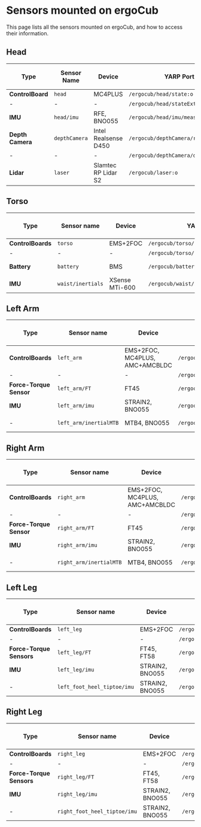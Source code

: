 # Sensors mounted on ergoCub

This page lists all the sensors mounted on ergoCub, and how to access their information.

## Head

|Type |Sensor Name| Device | YARP Port | Data pattern | Publish rate (Hz) |
| --- | --- | --- | --- | --- | --- |
|**ControlBoard** | `head` | MC4PLUS | `/ergocub/head/state:o` | (joint_encoders) | 100 |
| - | - | - | `/ergocub/head/stateExt:o` | Defined in [stateExt.thrift](https://github.com/robotology/yarp/blob/master/src/libYARP_dev/src/idl/stateExt.thrift) | 100 |
|**IMU** | `head/imu` | RFE, BNO055 | `/ergocub/head/imu/measures:o` | Defined in  [multipleAnalogSensorsSerializations.thrift](https://github.com/robotology/yarp/blob/master/src/devices/messages/multipleAnalogSensorsMsgs/multipleAnalogSensorsSerializations.thrift) | 100 |
|**Depth Camera** | `depthCamera` | Intel Realsense D450 | `/ergocub/depthCamera/rgbImage:o` | ( (R channel)  (G channel)  (B channel) ) | 30 |
| - | - | - | `/ergocub/depthCamera/depthImage:o` | (depth_pixels_list) | 30 |
|**Lidar** | `laser` | Slamtec RP Lidar S2 | `/ergocub/laser:o` | Defined in [LaserScan2D.thrift](https://github.com/robotology/yarp/blob/master/src/libYARP_dev/src/idl/LaserScan2D.thrift#L15-L34) | 100 |

## Torso

|Type |Sensor name| Device | YARP Port |Data pattern | Publish Rate (Hz) |
| --- | --- | --- | --- | --- | --- |
|**ControlBoards** | `torso` | EMS+2FOC | `/ergocub/torso/state:o` | (joint_encoders) | 100|
| - | - | - | `/ergocub/torso/stateExt:o` | Defined in [stateExt.thrift](https://github.com/robotology/yarp/blob/master/src/libYARP_dev/src/idl/stateExt.thrift) | 100|
| **Battery** | `battery` | BMS | `/ergocub/battery` | (voltage current charge temperature status) | 1 |
| **IMU** | `waist/inertials` | XSense MTi-600 | `/ergocub/waist/inertials/measures:o` | Defined in  [multipleAnalogSensorsSerializations.thrift](https://github.com/robotology/yarp/blob/master/src/devices/messages/multipleAnalogSensorsMsgs/multipleAnalogSensorsSerializations.thrift) | 100 |

## Left Arm

|Type |Sensor name| Device | YARP Port |Data pattern | Publish Rate (Hz) |
| --- | --- | --- | --- | --- | --- |
|**ControlBoards** | `left_arm` | EMS+2FOC, MC4PLUS, AMC+AMCBLDC | `/ergocub/left_arm/state:o` | (joint_encoders) | 100|
| - | - | - | `/ergocub/left_arm/stateExt:o` | Defined in [stateExt.thrift](https://github.com/robotology/yarp/blob/master/src/libYARP_dev/src/idl/stateExt.thrift) | 100|
|**Force-Torque Sensor** | `left_arm/FT` | FT45 | `/ergocub/left_arm/FT/measures:o` | Defined in  [multipleAnalogSensorsSerializations.thrift](https://github.com/robotology/yarp/blob/master/src/devices/messages/multipleAnalogSensorsMsgs/multipleAnalogSensorsSerializations.thrift) |100|
|**IMU** | `left_arm/imu` | STRAIN2, BNO055 | `/ergocub/left_arm/imu/measures:o` | Defined in  [multipleAnalogSensorsSerializations.thrift](https://github.com/robotology/yarp/blob/master/src/devices/messages/multipleAnalogSensorsMsgs/multipleAnalogSensorsSerializations.thrift) | 100 |
| - | `left_arm/inertialMTB` | MTB4, BNO055 | `/ergocub/left_arm/inertialMTB/measures:o` | Defined in  [multipleAnalogSensorsSerializations.thrift](https://github.com/robotology/yarp/blob/master/src/devices/messages/multipleAnalogSensorsMsgs/multipleAnalogSensorsSerializations.thrift) | 100 |

## Right Arm

|Type |Sensor name| Device | YARP Port |Data pattern | Publish Rate (Hz) |
| --- | --- | --- | --- | --- | --- |
|**ControlBoards** | `right_arm` | EMS+2FOC, MC4PLUS, AMC+AMCBLDC | `/ergocub/right_arm/state:o` | (joint_encoders) | 100|
| - | - | - | `/ergocub/right_arm/stateExt:o` | Defined in [stateExt.thrift](https://github.com/robotology/yarp/blob/master/src/libYARP_dev/src/idl/stateExt.thrift) | 100|
|**Force-Torque Sensor** | `right_arm/FT` | FT45 | `/ergocub/right_arm/FT/measures:o` | Defined in  [multipleAnalogSensorsSerializations.thrift](https://github.com/robotology/yarp/blob/master/src/devices/messages/multipleAnalogSensorsMsgs/multipleAnalogSensorsSerializations.thrift) |100|
|**IMU** | `right_arm/imu` | STRAIN2, BNO055 | `/ergocub/right_arm/imu/measures:o` | Defined in  [multipleAnalogSensorsSerializations.thrift](https://github.com/robotology/yarp/blob/master/src/devices/messages/multipleAnalogSensorsMsgs/multipleAnalogSensorsSerializations.thrift) | 100 |
| - | `right_arm/inertialMTB` | MTB4, BNO055 | `/ergocub/right_arm/inertialMTB/measures:o` | Defined in  [multipleAnalogSensorsSerializations.thrift](https://github.com/robotology/yarp/blob/master/src/devices/messages/multipleAnalogSensorsMsgs/multipleAnalogSensorsSerializations.thrift) | 100 |

## Left Leg

|Type |Sensor name| Device | YARP Port |Data pattern | Publish Rate (Hz) |
| --- | --- | --- | --- | --- | --- |
|**ControlBoards** | `left_leg` | EMS+2FOC | `/ergocub/left_leg/state:o` | (joint_encoders) | 100|
| - | - | - | `/ergocub/left_leg/stateExt:o` | Defined in [stateExt.thrift](https://github.com/robotology/yarp/blob/master/src/libYARP_dev/src/idl/stateExt.thrift) | 100|
|**Force-Torque Sensors** | `left_leg/FT` | FT45, FT58 | `/ergocub/left_leg/FT/measures:o` | Defined in  [multipleAnalogSensorsSerializations.thrift](https://github.com/robotology/yarp/blob/master/src/devices/messages/multipleAnalogSensorsMsgs/multipleAnalogSensorsSerializations.thrift) |100|
|**IMU** | `left_leg/imu` | STRAIN2, BNO055 | `/ergocub/left_leg/imu/measures:o` | Defined in  [multipleAnalogSensorsSerializations.thrift](https://github.com/robotology/yarp/blob/master/src/devices/messages/multipleAnalogSensorsMsgs/multipleAnalogSensorsSerializations.thrift) | 100 |
| -  | `left_foot_heel_tiptoe/imu` | STRAIN2, BNO055 | `/ergocub/left_foot_heel_tiptoe/imu/measures:o` | Defined in  [multipleAnalogSensorsSerializations.thrift](https://github.com/robotology/yarp/blob/master/src/devices/messages/multipleAnalogSensorsMsgs/multipleAnalogSensorsSerializations.thrift) | 100 |

## Right Leg

|Type |Sensor name| Device | YARP Port |Data pattern | Publish Rate (Hz) |
| --- | --- | --- | --- | --- | --- |
|**ControlBoards** | `right_leg` | EMS+2FOC | `/ergocub/right_leg/state:o` | (joint_encoders) | 100|
| - | - | - | `/ergocub/right_leg/stateExt:o` | Defined in [stateExt.thrift](https://github.com/robotology/yarp/blob/master/src/libYARP_dev/src/idl/stateExt.thrift) | 100|
|**Force-Torque Sensors** | `right_leg/FT` | FT45, FT58 | `/ergocub/right_leg/FT/measures:o` | Defined in  [multipleAnalogSensorsSerializations.thrift](https://github.com/robotology/yarp/blob/master/src/devices/messages/multipleAnalogSensorsMsgs/multipleAnalogSensorsSerializations.thrift) |100|
|**IMU** | `right_leg/imu` | STRAIN2, BNO055 | `/ergocub/right_leg/imu/measures:o` | Defined in  [multipleAnalogSensorsSerializations.thrift](https://github.com/robotology/yarp/blob/master/src/devices/messages/multipleAnalogSensorsMsgs/multipleAnalogSensorsSerializations.thrift) | 100 |
| -  | `right_foot_heel_tiptoe/imu` | STRAIN2, BNO055 | `/ergocub/right_foot_heel_tiptoe/imu/measures:o` | Defined in  [multipleAnalogSensorsSerializations.thrift](https://github.com/robotology/yarp/blob/master/src/devices/messages/multipleAnalogSensorsMsgs/multipleAnalogSensorsSerializations.thrift) | 100 |
